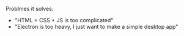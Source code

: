 Problmes it solves:

- "HTML + CSS + JS is too complicated"
- "Electron is too heavy, I just want to make a simple desktop app"
